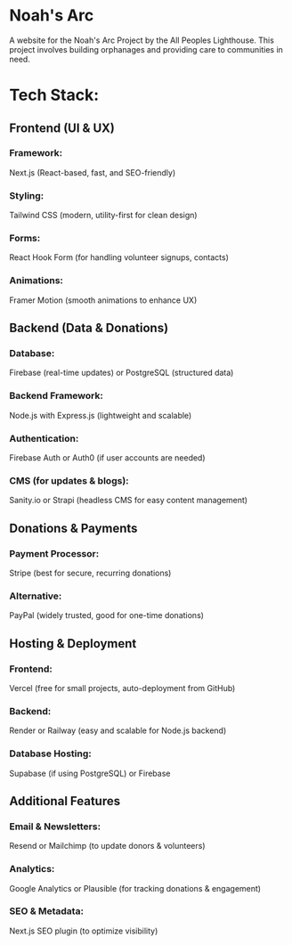 # Noah's Arc

A website for the Noah's Arc Project by the All Peoples Lighthouse. This project involves building orphanages and providing care to communities in need.

# Tech Stack:

## Frontend (UI & UX)

### Framework:

Next.js (React-based, fast, and SEO-friendly)

### Styling:

Tailwind CSS (modern, utility-first for clean design)

### Forms:

React Hook Form (for handling volunteer signups, contacts)

### Animations:

Framer Motion (smooth animations to enhance UX)

## Backend (Data & Donations)

### Database:

Firebase (real-time updates) or PostgreSQL (structured data)

### Backend Framework:

Node.js with Express.js (lightweight and scalable)

### Authentication:

Firebase Auth or Auth0 (if user accounts are needed)

### CMS (for updates & blogs):

Sanity.io or Strapi (headless CMS for easy content management)

## Donations & Payments

### Payment Processor:

Stripe (best for secure, recurring donations)

### Alternative:

PayPal (widely trusted, good for one-time donations)

## Hosting & Deployment

### Frontend:

Vercel (free for small projects, auto-deployment from GitHub)

### Backend:

Render or Railway (easy and scalable for Node.js backend)

### Database Hosting:

Supabase (if using PostgreSQL) or Firebase

## Additional Features

### Email & Newsletters:

Resend or Mailchimp (to update donors & volunteers)

### Analytics:

Google Analytics or Plausible (for tracking donations & engagement)

### SEO & Metadata:

Next.js SEO plugin (to optimize visibility)
